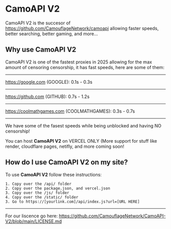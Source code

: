 # CamoAPI V2
CamoAPI V2 is the succesor of https://github.com/CamouflageNetwork/camoapi allowing faster speeds, better searching, better gaming, and more...

## Why use CamoAPI V2
CamoAPI V2 is one of the fastest proxies in 2025 allowing for the max amount of censoring censorship, it has fast speeds, here are some of them:
___________________________________________________
https://google.com
(GOOGLE):
0.1s - 0.3s
___________________________________________________
https://github.com
(GITHUB):
0.7s - 1.2s
___________________________________________________
https://coolmathgames.com
(COOLMATHGAMES):
0.3s - 0.7s
___________________________________________________


We have some of the fasest speeds while being unblocked and having NO censorship!

You can host **CamoAPI V2** on VERCEL ONLY (More support for stuff like render, cloudflare pages, netifly, and more coming soon!

## How do I use CamoAPI V2 on my site?
To use **CamoAPI V2** follow these instructions:

    1. Copy over the /api/ folder
    2. Copy over the package.json, and vercel.json
    3. Copy over the /js/ folder
    4. Copy over the /static/ folder
    3. Go to https://[yourlink.com]/api/index.js?url=[URL HERE]
    
<hr>

For our liscence go here: https://github.com/CamouflageNetwork/CamoAPI-V2/blob/main/LICENSE.md
